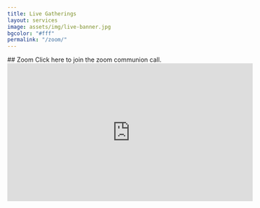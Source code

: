 ```yaml
---
title: Live Gatherings
layout: services
image: assets/img/live-banner.jpg
bgcolor: "#fff"
permalink: "/zoom/"
---
```


<div class="col-lg-12 text-normal">
## Zoom 
Click here to join the zoom communion call.


<iframe width="560" height="315" src="https://www.youtube.com/embed/t-Mie5E0W-E" frameborder="0" allow="accelerometer; autoplay; encrypted-media; gyroscope; picture-in-picture" allowfullscreen></iframe>

</div>